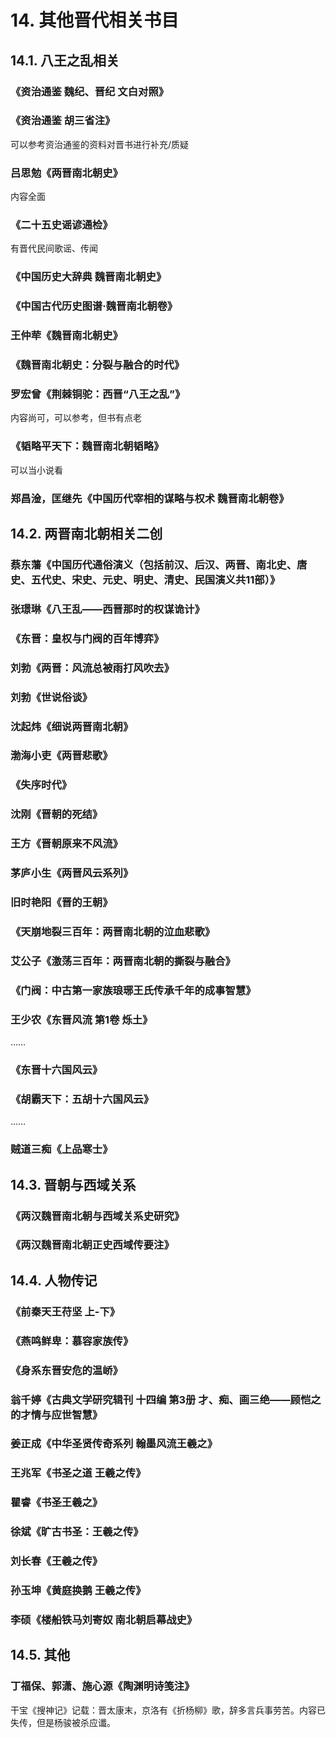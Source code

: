 # 14. 其他晋代相关书目
## 14.1. 八王之乱相关
### 《资治通鉴 魏纪、晋纪 文白对照》
### 《资治通鉴 胡三省注》
可以参考资治通鉴的资料对晋书进行补充/质疑

### 吕思勉《两晋南北朝史》
内容全面

### 《二十五史谣谚通检》
有晋代民间歌谣、传闻

### 《中国历史大辞典 魏晋南北朝史》

### 《中国古代历史图谱·魏晋南北朝卷》

### 王仲荦《魏晋南北朝史》

### 《魏晋南北朝史：分裂与融合的时代》

### 罗宏曾《荆棘铜驼：西晋“八王之乱”》
内容尚可，可以参考，但书有点老

### 《韬略平天下：魏晋南北朝韬略》
可以当小说看

### 郑昌淦，匡继先《中国历代宰相的谋略与权术 魏晋南北朝卷》

## 14.2. 两晋南北朝相关二创
### 蔡东藩《中国历代通俗演义（包括前汉、后汉、两晋、南北史、唐史、五代史、宋史、元史、明史、清史、民国演义共11部）》
### 张璟琳《八王乱——西晋那时的权谋诡计》
### 《东晋：皇权与门阀的百年博弈》
### 刘勃《两晋：风流总被雨打风吹去》
### 刘勃《世说俗谈》
### 沈起炜《细说两晋南北朝》
### 渤海小吏《两晋悲歌》
### 《失序时代》
### 沈刚《晋朝的死结》
### 王方《晋朝原来不风流》
### 茅庐小生《两晋风云系列》
### 旧时艳阳《晋的王朝》
### 《天崩地裂三百年：两晋南北朝的泣血悲歌》
### 艾公子《激荡三百年：两晋南北朝的撕裂与融合》
### 《门阀：中古第一家族琅琊王氏传承千年的成事智慧》
### 王少农《东晋风流 第1卷 烁土》

……

### 《东晋十六国风云》
### 《胡霸天下：五胡十六国风云》
……

### 贼道三痴《上品寒士》

## 14.3. 晋朝与西域关系
### 《两汉魏晋南北朝与西域关系史研究》
### 《两汉魏晋南北朝正史西域传要注》

## 14.4. 人物传记

### 《前秦天王苻坚 上-下》
### 《燕鸣鲜卑：慕容家族传》

### 《身系东晋安危的温峤》

### 翁千婷《古典文学研究辑刊 十四编 第3册 才、痴、画三绝——顾恺之的才情与应世智慧》

### 姜正成《中华圣贤传奇系列 翰墨风流王羲之》
### 王兆军《书圣之道 王羲之传》
### 瞿睿《书圣王羲之》
### 徐斌《旷古书圣：王羲之传》
### 刘长春《王羲之传》
### 孙玉坤《黄庭换鹅 王羲之传》

### 李硕《楼船铁马刘寄奴 南北朝启幕战史》

## 14.5. 其他

### 丁福保、郭潇、施心源《陶渊明诗笺注》


干宝《搜神记》记载：晋太康末，京洛有《折杨柳》歌，辞多言兵事劳苦。内容已失传，但是杨骏被杀应谶。







